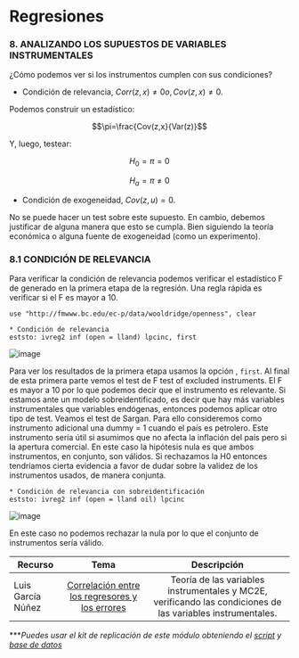 # Regresiones

### 8. ANALIZANDO LOS SUPUESTOS DE VARIABLES INSTRUMENTALES

¿Cómo podemos ver si los instrumentos cumplen con sus condiciones?

- Condición de relevancia, $Corr(z,x)≠0 o , Cov(z,x)≠0$.

Podemos construir un estadístico:

$$\pi=\frac{Cov(z,x}{Var(z)}$$

Y, luego, testear:

$$H_0=\pi=0$$

$$H_a=\pi≠0$$

- Condición de exogeneidad, $Cov(z,u)=0$. 

No se puede hacer un test sobre este supuesto. En cambio, debemos justificar de alguna manera que esto se cumpla. Bien siguiendo la teoría económica o alguna fuente de exogeneidad (como un experimento).


### 8.1 CONDICIÓN DE RELEVANCIA

Para verificar la condición de relevancia podemos verificar el estadístico F de  generado en la primera etapa de la regresión. Una regla rápida es verificar si el F es mayor a 10.

```
use "http://fmwww.bc.edu/ec-p/data/wooldridge/openness", clear

* Condición de relevancia
eststo: ivreg2 inf (open = lland) lpcinc, first
```

![image](https://user-images.githubusercontent.com/106888200/224239724-0f95f9d7-5362-44e6-9ada-3d061a90ce08.png)   

Para ver los resultados de la primera etapa usamos la opción , `first`. Al final de esta primera parte vemos el test de F test of excluded instruments. El F es mayor a 10 por lo que podemos decir que el instrumento es relevante.
Si estamos ante un modelo sobreidentificado, es decir que hay más variables instrumentales que variables endógenas, entonces podemos aplicar otro tipo de test. Veamos el test de Sargan. Para ello consideremos como instrumento adicional una dummy = 1 cuando el país es petrolero. Este instrumento sería útil si asumimos que no afecta la inflación del país pero si la apertura comercial. En este caso la hipótesis nula es que ambos instrumentos, en conjunto, son válidos. Si rechazamos la H0 entonces tendríamos cierta evidencia a favor de dudar sobre la validez de los instrumentos usados, de manera conjunta.

```
* Condición de relevancia con sobreidentificación
eststo: ivreg2 inf (open = lland oil) lpcinc
```

![image](https://user-images.githubusercontent.com/106888200/224239917-ac3ac68f-8f66-4e61-a660-f5605268f1fa.png)

En este caso no podemos rechazar la nula por lo que el conjunto de instrumentos sería válido.


| Recurso  | Tema | Descripción |
| ------------- |:-------------:|:-------------:|
| Luis García Núñez | [Correlación entre los regresores y los errores](https://www.youtube.com/watch?v=2xMjmxbkfEE&list=PLvXMYc3QuXe_7363kwXPtwTrd6TzfofOa&index=28 "Correlación entre los regresores y los errores") | Teoría de las variables instrumentales y MC2E, verificando las condiciones de las variables instrumentales. |


****Puedes usar el kit de replicación de este módulo obteniendo el [script](https://github.com/EconPUCP/Stata/blob/main/_An%C3%A1lisis/Scripts/Modelo%20de%20Regresi%C3%B3n%20lineal/8_variables_instrumentales.do "script") y [base de datos](https://github.com/EconPUCP/Stata/tree/main/_An%C3%A1lisis/Data/Modelo%20de%20Regresi%C3%B3n%20lineal "base de datos")*


